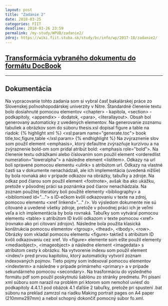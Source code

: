 ```yaml
---
layout: post
title: "Zadanie 2"
date: 2018-03-25
categories: FIIT
deadline: 2018-03-26 23:59
permalink: /my-study/WPUB/zadanie2/
zdroj: https://wiki.fiit.stuba.sk/study/bc/info/wp/2017-18/zadanie2/
---
```

## <a href="{{ page.zdroj }}">Transformácia vybraného dokumentu do formátu DocBook</a>
____
## Dokumentácia
Na vypracovanie tohto zadania som si vybral časť bakalárskej práce zo Slovenskej poľnoshopodárskej univerzity v Nitre.
Štandardné členenie textu bolo dosiahnuté pomocou elementov &lt;chapter&gt; - kapitola, &lt;section&gt; - podkapitoly, &lt;appendix&gt; - dodatok,
&lt;para&gt;, &lt;literallayout&gt;. 
Obsah bol generovaný automaticky
z uvedených elementov. Na generovanie zoznamu tabuliek a obrázkov som do súboru thesis.xsl dopísal figure a table na riadok:
{% highlight xml %}
<xsl:param name="generate.toc">
book title,toc,figure,table
</xsl:param> 
{% endhighlight %}
Na zvýraznenie slov som použil element &lt;emphasis&gt;, ktorý defaultne zvýrazňuje kurzívou a na zvýraznenie bold-om som pridal
atribút bold: &lt;emphasis role="bold"&gt;. Na členenie textu odrážkami alebo číslovaním som použil element &lt;orderedlist numeration="loweralpha"&gt; a
následne element &lt;listitem&gt;.
Odkazy na url boli spravené pomocou elementu &lt;ulink&gt; s atribútom url. Odkazy na vlastné časti sa v dokumente nenachádzali, ale ich
implementácia (uvedená nižšie) by bola rovnaká ako v prípade odkazov na obrázky, tabuľky a zdroje. 
Na odkaz pod čiarou som použil element &lt;footnote&gt;, avšak iba ako ukážku, pretože v pôvodnej práci sa poznámka pod čiarov nenachádzala.
Na zoznam použitej literatúry boli použité elementy &lt;bibliography> a &lt;bibliomixed id="..."&gt; s ID-ečkom kvôli odkazovaniu v texte na zdroj, 
pomocou elementu &lt;xref linkend="..." /&gt;. Vo výsledom dokumente nie sú citované a uvedené všetky zdroje, pretože v pôvodnej práci ich je 
veľmi veľa a ich implementácia by bola rovnaká. 
Tabuľky som vytváral pomocou elementu &lt;table&gt; s atribútom ID kvôli odkazom v texte pomocou &lt;xref&gt; (rovnako ako pri citovaní zdrojov).
Následne bola použita klasická konštrukcia pomocou elementov &lt;tgroup&gt;, &lt;thead&gt;, &lt;tbody&gt;, &lt;row&gt;.
Obrázky som vkladal pomocou elementu &lt;figure&gt; taktiež s atribútom ID kvôli odkazovaniu cez xref. Vo &lt;figure&gt; elemente
som ešte použil elementy &lt;mediaobject&gt;, &lt;imageobject&gt; a následne element &lt;imagedata&gt; s atribútom cesty k obrázku.
Na vytvorenie indexu som použil element &lt;index/&gt; pred prvou kapitolou, ktorý automaticky vytvoril zoznam indexovaných pojmov.
Tieto pojmy som indexoval pomocou elementov &lt;indexterm&gt; a následne v prípade primárneho &lt;primary&gt; a v prípade sekundárneho pomocou &lt;secondary&gt;.
Na trasformáciu do výsledného formátu pdf som použil poskytnutú šablónu zo stránky predmetu.
Pri písaní xml súboru som narazil na problém pri ktorom som nemohol uviesť do podkapitoly 4.4.1.1 pod obázok 4.1 ďaľšie 2 tabuľky,
pretože pri spustení .bat súboru na preklad zamrzol na riadku Making portrait pages on A4 paper (210mmx297mm) a nebol schopný dokončiť
pomocný súbor fo.xml.

 
 